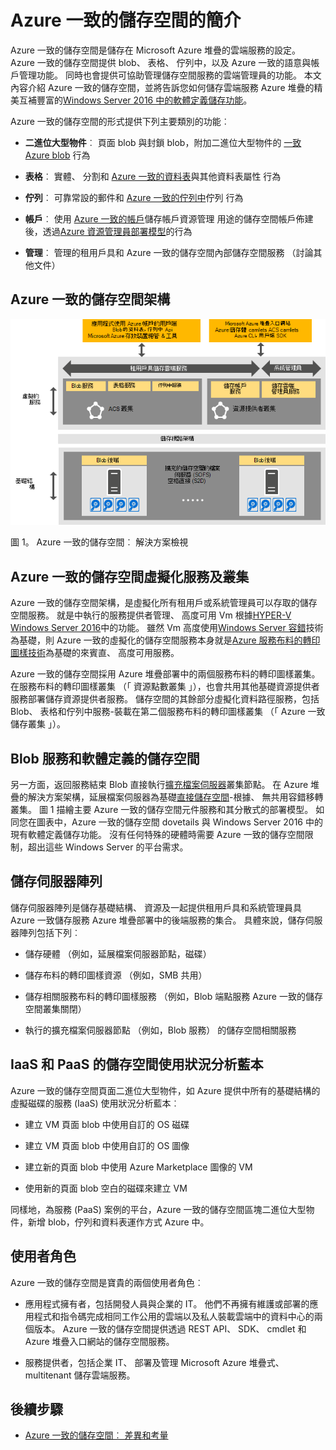 <properties
    pageTitle="Azure 一致的儲存空間簡介 |Microsoft Azure"
    description="深入了解 Azure 一致的儲存空間"
    services="azure-stack"
    documentationCenter=""
    authors="AniAnirudh"
    manager="darmour"
    editor=""/>

<tags
    ms.service="azure-stack"
    ms.workload="na"
    ms.tgt_pltfrm="na"
    ms.devlang="na"
    ms.topic="get-started-article"
    ms.date="09/26/2016"
    ms.author="anirudha"/>

# <a name="introduction-to-azure-consistent-storage"></a>Azure 一致的儲存空間的簡介
Azure 一致的儲存空間是儲存在 Microsoft Azure 堆疊的雲端服務的設定。 Azure 一致的儲存空間提供 blob、 表格、 佇列中，以及 Azure 一致的語意與帳戶管理功能。 同時也會提供可協助管理儲存空間服務的雲端管理員的功能。 本文內容介紹 Azure 一致的儲存空間，並將告訴您如何儲存雲端服務 Azure 堆疊的精美互補豐富的[Windows Server 2016 中的軟體定義儲存功能](https://blogs.technet.microsoft.com/windowsserver/2016/04/14/ten-reasons-youll-love-windows-server-2016-5-software-defined-storage/)。

Azure 一致的儲存空間的形式提供下列主要類別的功能︰

- **二進位大型物件**︰ 頁面 blob 與封鎖 blob，附加二進位大型物件的  [一致 Azure blob](https://msdn.microsoft.com/library/azure/dd179355.aspx#Anchor_1) 
  行為

- **表格**︰ 實體、 分割和  [Azure 一致的資料表](https://msdn.microsoft.com/library/azure/dd179355.aspx#Anchor_3)與其他資料表屬性
  行為

- **佇列**︰ 可靠常設的郵件和  [Azure 一致的佇列中](https://msdn.microsoft.com/library/azure/dd179355.aspx#Anchor_2)佇列
  行為

- **帳戶**︰ 使用  [Azure 一致的帳戶](https://azure.microsoft.com/documentation/articles/storage-create-storage-account/)儲存帳戶資源管理
  用途的儲存空間帳戶佈建後，透過[Azure 資源管理員部署模型](https://azure.microsoft.com/documentation/articles/resource-manager-deployment-model/)的行為

- **管理**︰ 管理的租用戶具和 Azure 一致的儲存空間內部儲存空間服務 （討論其他文件）

<span id="_Toc386544160" class="anchor"><span id="_Toc389466733" class="anchor"><span id="_Toc433223833" class="anchor"></span></span></span>
## <a name="azure-consistent-storage-architecture"></a>Azure 一致的儲存空間架構

![Azure 堆疊儲存空間︰ 解決方案檢視](./media/azure-stack-storage-overview/acs-solution-view.png)

<span id="_Ref428549771" class="anchor"></span>圖 1。 Azure 一致的儲存空間︰ 解決方案檢視

## <a name="azure-consistent-storage-virtualized-services-and-clusters"></a>Azure 一致的儲存空間虛擬化服務及叢集

Azure 一致的儲存空間架構，是虛擬化所有租用戶或系統管理員可以存取的儲存空間服務。 就是中執行的服務提供者管理、 高度可用 Vm 根據[HYPER-V](https://technet.microsoft.com/library/dn765471.aspx) [Windows Server 2016](http://www.microsoft.com/server-cloud/products/windows-server-2016/)中的功能。
雖然 Vm 高度使用[Windows Server 容錯](https://technet.microsoft.com/library/dn765474.aspx)技術為基礎，則 Azure 一致的虛擬化的儲存空間服務本身就是[Azure 服務布料的轉印圖樣技術](http://azure.microsoft.com/campaigns/service-fabric/)為基礎的來賓直、 高度可用服務。

Azure 一致的儲存空間採用 Azure 堆疊部署中的兩個服務布料的轉印圖樣叢集。
在服務布料的轉印圖樣叢集 （「 資源點數叢集 」），也會共用其他基礎資源提供者服務部署儲存資源提供者服務。 儲存空間的其餘部分虛擬化資料路徑服務，包括 Blob、 表格和佇列中服務-裝載在第二個服務布料的轉印圖樣叢集 （「 Azure 一致儲存叢集 」）。

## <a name="blob-service-and-software-defined-storage"></a>Blob 服務和軟體定義的儲存空間

另一方面，返回服務結束 Blob 直接執行[擴充檔案伺服器](https://technet.microsoft.com/library/hh831349.aspx)叢集節點。 在 Azure 堆疊的解決方案架構，延展檔案伺服器為基礎[直接儲存空間](https://technet.microsoft.com/library/mt126109.aspx)-根據、 無共用容錯移轉叢集。 圖 1 描繪主要 Azure 一致的儲存空間元件服務和其分散式的部署模型。 如同您在圖表中，Azure 一致的儲存空間 dovetails 與 Windows Server 2016 中的現有軟體定義儲存功能。 沒有任何特殊的硬體時需要 Azure 一致的儲存空間限制，超出這些 Windows Server 的平台需求。

## <a name="storage-farm"></a>儲存伺服器陣列

儲存伺服器陣列是儲存基礎結構、 資源及一起提供租用戶具和系統管理員具 Azure 一致儲存服務 Azure 堆疊部署中的後端服務的集合。 具體來說，儲存伺服器陣列包括下列︰

- 儲存硬體 （例如，延展檔案伺服器節點，磁碟）

- 儲存布料的轉印圖樣資源 （例如，SMB 共用）

- 儲存相關服務布料的轉印圖樣服務 （例如，Blob 端點服務 Azure 一致的儲存空間叢集關閉）

- 執行的擴充檔案伺服器節點 （例如，Blob 服務） 的儲存空間相關服務

## <a name="iaas-and-paas-storage-usage-scenarios"></a>IaaS 和 PaaS 的儲存空間使用狀況分析藍本

Azure 一致的儲存空間頁面二進位大型物件，如 Azure 提供中所有的基礎結構的虛擬磁碟的服務 (IaaS) 使用狀況分析藍本︰

- 建立 VM 頁面 blob 中使用自訂的 OS 磁碟

- 建立 VM 頁面 blob 中使用自訂的 OS 圖像

- 建立新的頁面 blob 中使用 Azure Marketplace 圖像的 VM

- 使用新的頁面 blob 空白的磁碟來建立 VM

同樣地，為服務 (PaaS) 案例的平台，Azure 一致的儲存空間區塊二進位大型物件，新增 blob，佇列和資料表運作方式 Azure 中。

## <a name="user-roles"></a>使用者角色


Azure 一致的儲存空間是寶貴的兩個使用者角色︰

- 應用程式擁有者，包括開發人員與企業的 IT。 他們不再擁有維護或部署的應用程式和指令碼完成相同工作公用的雲端以及私人裝載雲端中的資料中心的兩個版本。 Azure 一致的儲存空間提供透過 REST API、 SDK、 cmdlet 和 Azure 堆疊入口網站的儲存空間服務。

- 服務提供者，包括企業 IT、 部署及管理 Microsoft Azure 堆疊式、 multitenant 儲存雲端服務。

## <a name="next-steps"></a>後續步驟


- <span id="Concepts" class="anchor"></span>[Azure 一致的儲存空間︰ 差異和考量](azure-堆疊-acs-差異-tp2.md)
